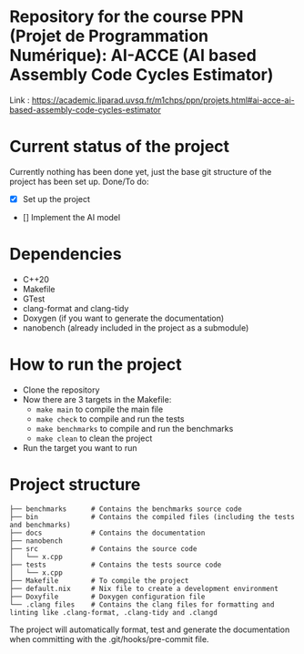 # Repository for the course PPN (Projet de Programmation Numérique): AI-ACCE (AI based Assembly Code Cycles Estimator)
Link : https://academic.liparad.uvsq.fr/m1chps/ppn/projets.html#ai-acce-ai-based-assembly-code-cycles-estimator

# Current status of the project
Currently nothing has been done yet, just the base git structure of the project has been set up.
Done/To do:
- [x] Set up the project
- [] Implement the AI model

# Dependencies
- C++20
- Makefile
- GTest
- clang-format and clang-tidy
- Doxygen (if you want to generate the documentation)
- nanobench (already included in the project as a submodule)

# How to run the project
- Clone the repository
- Now there are 3 targets in the Makefile:
    - `make main` to compile the main file
    - `make check` to compile and run the tests
    - `make benchmarks` to compile and run the benchmarks
    - `make clean` to clean the project
- Run the target you want to run

# Project structure
```
├── benchmarks      # Contains the benchmarks source code
├── bin             # Contains the compiled files (including the tests and benchmarks)
├── docs            # Contains the documentation
├── nanobench
├── src             # Contains the source code
│   └── x.cpp
├── tests           # Contains the tests source code
│   └── x.cpp
├── Makefile        # To compile the project
├── default.nix     # Nix file to create a development environment
├── Doxyfile        # Doxygen configuration file
└── .clang files    # Contains the clang files for formatting and linting like .clang-format, .clang-tidy and .clangd
```
The project will automatically format, test and generate the documentation when committing with the .git/hooks/pre-commit file.